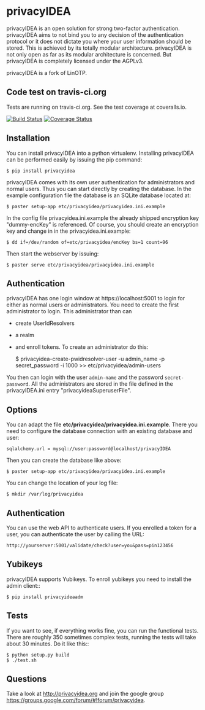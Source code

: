 privacyIDEA
===========
privacyIDEA is an open solution for strong two-factor authentication.
privacyIDEA aims to not bind you to any decision of the authentication protocol or 
it does not dictate you where your user information should be stored. 
This is achieved by its totally modular architecture.
privacyIDEA is not only open as far as its modular architecture is concerned. 
But privacyIDEA is completely licensed under the AGPLv3.

privacyIDEA is a fork of LinOTP.

Code test on travis-ci.org
--------------------------
Tests are running on travis-ci.org. See the test coverage at coveralls.io.

[![Build Status][BS img]][Build Status]
[![Coverage Status][CS img]][Coverage Status]

[Build Status]: https://travis-ci.org/privacyidea/privacyidea
[Coverage Status]: https://coveralls.io/r/privacyidea/privacyidea

[BS img]: https://travis-ci.org/privacyidea/privacyidea.svg?branch=master
[CS img]: https://coveralls.io/repos/privacyidea/privacyidea/badge.png?branch=master

Installation
------------

You can install privacyIDEA into a python virtualenv.
Installing privacyIDEA can be performed easily by issuing the pip command:

    $ pip install privacyidea

privacyIDEA comes with its own user authentication for administrators and 
normal users. Thus you can start directly by creating the database.
In the example configuration file the database is an SQLite database
located at:

    $ paster setup-app etc/privacyidea/privacyidea.ini.example

In the config file privacyidea.ini.example the already shipped encryption key "dummy-encKey" is referenced.
Of course, you should create an encryption key and change in in the privacyidea.ini.example:

    $ dd if=/dev/random of=etc/privacyidea/encKey bs=1 count=96

Then start the webserver by issuing:

    $ paster serve etc/privacyidea/privacyidea.ini.example

Authentication
--------------
privacyIDEA has one login window at https://localhost:5001 to login for either as normal users or administrators.
You need to create the first administrator to login. This administrator than can
* create UserIdResolvers
* a realm 
* and enroll tokens.
To create an administrator do this:

    $ privacyidea-create-pwidresolver-user -u admin_name -p secret_password -i 1000 >> etc/privacyidea/admin-users

You then can login with the user ``admin-name`` and the password ``secret-password``. 
All the administrators are stored in the file defined in the privacyIDEA.ini entry "privacyideaSuperuserFile".

Options
-------

You can adapt the file **etc/privacyidea/privacyidea.ini.example**. There you need to configure the database connection
with an existing database and user:

    sqlalchemy.url = mysql://user:password@localhost/privacyIDEA

Then  you can create the database like above:

    $ paster setup-app etc/privacyidea/privacyidea.ini.example

You can change the location of your log file:

    $ mkdir /var/log/privacyidea

Authentication
--------------
You can use the web API to authenticate users. If you enrolled a token for a user, you can authenticate
the user by calling the URL:

    http://yourserver:5001/validate/check?user=you&pass=pin123456

Yubikeys
--------
privacyIDEA supports Yubikeys. To enroll yubikeys you need to install the admin client::

    $ pip install privacyideaadm

Tests
-----
If you want to see, if everything works fine, you can run the functional tests.
There are roughly 350 sometimes complex tests, running the tests will take about
30 minutes. Do it like this::

    $ python setup.py build
    $ ./test.sh

Questions
---------
Take a look at http://privacyidea.org and join the google group https://groups.google.com/forum/#!forum/privacyidea.

